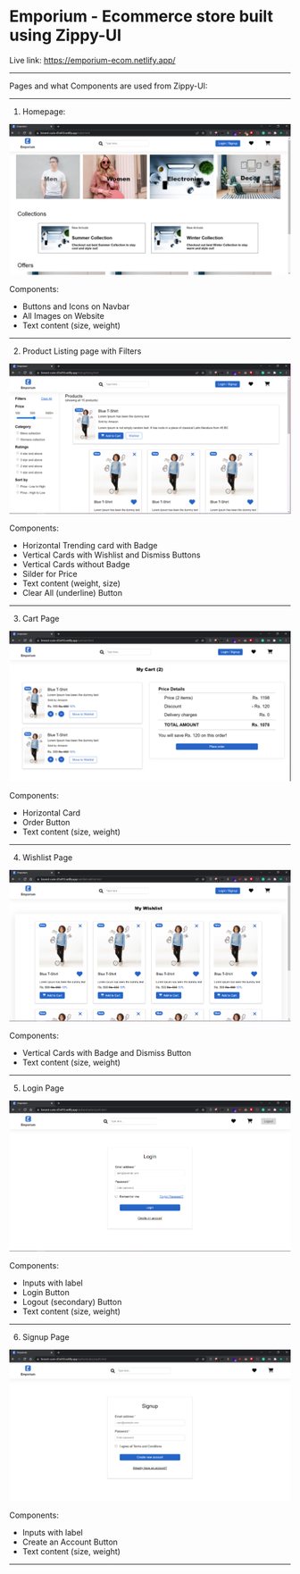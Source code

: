 # Emporium - Ecommerce store built using Zippy-UI

Live link: https://emporium-ecom.netlify.app/

---

Pages and what Components are used from Zippy-UI:

---

1. Homepage:

![homepage](./screenshots/homepage.png)

Components: 
- Buttons and Icons on Navbar
- All Images on Website
- Text content (size, weight)

---

2. Product Listing page with Filters

![listing-page](./screenshots/listing.png)

Components: 
- Horizontal Trending card with Badge
- Vertical Cards with Wishlist and Dismiss Buttons
- Vertical Cards without Badge
- Silder for Price
- Text content (weight, size)
- Clear All (underline) Button

---

3. Cart Page

![cart](./screenshots/cart.png)

Components: 
- Horizontal Card
- Order Button
- Text content (size, weight)

---

4. Wishlist Page

![cart](./screenshots/wishlist.png)

Components: 
- Vertical Cards with Badge and Dismiss Button
- Text content (size, weight)

---

5. Login Page

![cart](./screenshots/login.png)

Components: 
- Inputs with label
- Login Button
- Logout (secondary) Button
- Text content (size, weight)

---

6. Signup Page

![cart](./screenshots/signup.png)

Components: 
- Inputs with label
- Create an Account Button
- Text content (size, weight)

---